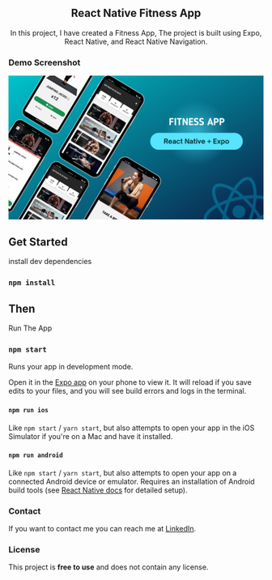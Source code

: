 <div align="center">

  <h2 align="center">React Native Fitness App</h2>

In this project, I have created a Fitness App, The project is built using Expo, React Native, and React Native Navigation.

</div>

### Demo Screenshot

![React Native Fitness App Demo](./readme-images/React-Native-Fitness-App.png "Desktop Demo")

## Get Started

install dev dependencies

### `npm install`

## Then

Run The App

### `npm start`

Runs your app in development mode.

Open it in the [Expo app](https://expo.io) on your phone to view it. It will reload if you save edits to your files, and you will see build errors and logs in the terminal.

#### `npm run ios`

Like `npm start` / `yarn start`, but also attempts to open your app in the iOS Simulator if you're on a Mac and have it installed.

#### `npm run android`

Like `npm start` / `yarn start`, but also attempts to open your app on a connected Android device or emulator. Requires an installation of Android build tools (see [React Native docs](https://facebook.github.io/react-native/docs/getting-started.html) for detailed setup).

### Contact

If you want to contact me you can reach me at [LinkedIn](https://www.linkedin.com/in/iamdeepakdass/).

### License

This project is **free to use** and does not contain any license.
